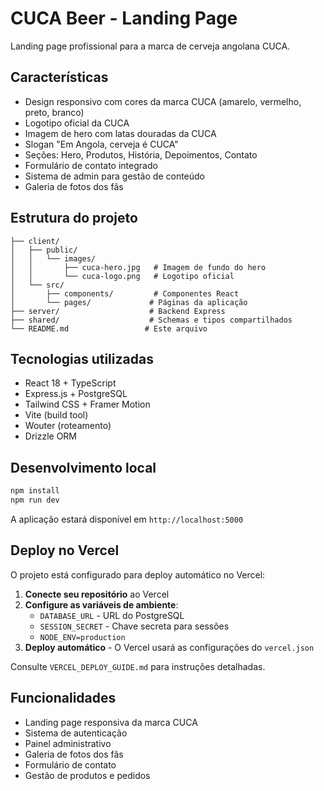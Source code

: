 # CUCA Beer - Landing Page

Landing page profissional para a marca de cerveja angolana CUCA.

## Características

- Design responsivo com cores da marca CUCA (amarelo, vermelho, preto, branco)
- Logotipo oficial da CUCA
- Imagem de hero com latas douradas da CUCA
- Slogan "Em Angola, cerveja é CUCA"
- Seções: Hero, Produtos, História, Depoimentos, Contato
- Formulário de contato integrado
- Sistema de admin para gestão de conteúdo
- Galeria de fotos dos fãs

## Estrutura do projeto

```
├── client/
│   ├── public/
│   │   └── images/
│   │       ├── cuca-hero.jpg   # Imagem de fundo do hero
│   │       └── cuca-logo.png   # Logotipo oficial
│   └── src/
│       ├── components/         # Componentes React
│       └── pages/             # Páginas da aplicação
├── server/                    # Backend Express
├── shared/                    # Schemas e tipos compartilhados
└── README.md                 # Este arquivo
```

## Tecnologias utilizadas

- React 18 + TypeScript
- Express.js + PostgreSQL
- Tailwind CSS + Framer Motion
- Vite (build tool)
- Wouter (roteamento)
- Drizzle ORM

## Desenvolvimento local

```bash
npm install
npm run dev
```

A aplicação estará disponível em `http://localhost:5000`

## Deploy no Vercel

O projeto está configurado para deploy automático no Vercel:

1. **Conecte seu repositório** ao Vercel
2. **Configure as variáveis de ambiente**:
   - `DATABASE_URL` - URL do PostgreSQL
   - `SESSION_SECRET` - Chave secreta para sessões
   - `NODE_ENV=production`
3. **Deploy automático** - O Vercel usará as configurações do `vercel.json`

Consulte `VERCEL_DEPLOY_GUIDE.md` para instruções detalhadas.

## Funcionalidades

- Landing page responsiva da marca CUCA
- Sistema de autenticação
- Painel administrativo
- Galeria de fotos dos fãs
- Formulário de contato
- Gestão de produtos e pedidos